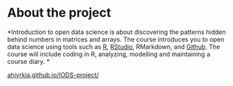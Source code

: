 
About the project
=================

*Introduction to open data science is about discovering the patterns hidden behind numbers in matrices and arrays. The course introduces you to open data science using tools such as [R](https://www.r-project.org/), [RStudio](https://www.rstudio.com/), RMarkdown, and [Github](https://github.com/). The course will include coding in R, analyzing, modelling and maintaining a course diary. *

[ahjyrkia.github.io/IODS-project/](https://ahjyrkia.github.io/IODS-project/)
